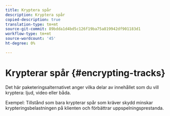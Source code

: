 ```yaml
---
title: Kryptera spår
description: Kryptera spår
copied-description: true
translation-type: tm+mt
source-git-commit: 89bdda1d4bd5c126f19ba75a819942df901183d1
workflow-type: tm+mt
source-wordcount: '45'
ht-degree: 0%

---
```



# Krypterar spår {#encrypting-tracks}

Det här paketeringsalternativet anger vilka delar av innehållet som du vill kryptera: ljud, video eller båda.

Exempel: Tillstånd som bara krypterar spår som kräver skydd minskar krypteringsbelastningen på klienten och förbättrar uppspelningsprestanda.
